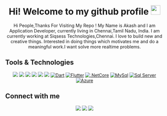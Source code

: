 <h1 align="center">Hi! Welcome to my github profile <img src="https://media.tenor.com/images/af1b615e4f90567a1328b7c320d3a601/tenor.gif" width="30"/></h1> 
 

<p align='center'>
Hi People,Thanks For Visiting My Repo ! My Name is Akash and I am Application Developer, currently living in Chennai,Tamil Nadu, India. I am currently working at Siqsess Technologies,Chennai. I love to build new and creative things. Interested in doing things which motivates me and do a meaningful work.I want solve more realtime problems.
</p>

## Tools & Technologies 
<p align='center'>
 <a href="https://html.com/"><img src="https://img.shields.io/badge/html5%20-%23E34F26.svg?&style=for-the-badge&logo=html5&logoColor=white" /></a>
  <a href="https://en.wikipedia.org/wiki/CSS"><img src="https://img.shields.io/badge/css3%20-%231572B6.svg?&style=for-the-badge&logo=css3&logoColor=white" /></a>
  <a href="https://www.javascript.com/"><img src="https://img.shields.io/badge/javascript%20-f0db4f.svg?&style=for-the-badge&logo=javascript&logoColor=black" /></a>
 <a href="https://reactjs.org"><img src ="https://img.shields.io/badge/react%20-%2320232a.svg?&style=for-the-badge&logo=react&logoColor=%2361DAFB" /></a>
 <a href="https://git-scm.com/"><img src="https://img.shields.io/badge/git%20-orange.svg?&style=for-the-badge&logo=git&logoColor=white" /></a>
  <a href="http://github.com/"><img src="https://img.shields.io/badge/github%20-black.svg?&style=for-the-badge&logo=github&logoColor=white" /></a>
  <a href="https://dart.dev/"><img alt="Dart" src="https://img.shields.io/badge/dart-%230175C2.svg?style=for-the-badge&logo=dart&logoColor=white"/></a>
  <a href="https://flutter.dev/"><img alt="Flutter" src="https://img.shields.io/badge/Flutter-%2302569B.svg?style=for-the-badge&logo=Flutter&logoColor=white" /></a>
  <a href="https://dotnet.microsoft.com/en-us/"><img alt=".NetCore" src="https://img.shields.io/badge/.NET-5C2D91?style=for-the-badge&logo=.net&logoColor=white" /></a>
  <a href="https://www.mysql.com/"><img alt="MySql" src="https://img.shields.io/badge/mysql-%2300f.svg?style=for-the-badge&logo=mysql&logoColor=white" /></a>
  <a href="https://www.microsoft.com/en-in/sql-server/"><img alt="Sql Server" src="https://img.shields.io/badge/Microsoft%20SQL%20Sever-CC2927?style=for-the-badge&logo=microsoft%20sql%20server&logoColor=white" /></a>
   <a href="https://azure.microsoft.com/en-us/services/devops/"><img alt="Azure" src="https://img.shields.io/badge/azure-%230072C6.svg?style=for-the-badge&logo=microsoftazure&logoColor=white" /></a>

</p>

## Connect with me
<p align='center'>
  <a href="https://github.com/akash-1101"><img src="https://img.shields.io/badge/github-black.svg?&style=for-the-badge&logo=github&logoColor=white" /></a> 
  <a href="mailto:akash111999@gmail.com"><img src="https://img.shields.io/badge/gmail-%23D14836.svg?&style=for-the-badge&logo=gmail&logoColor=white" /></a>
  <a href="https://www.linkedin.com/in/akash111999/"><img src="https://img.shields.io/badge/linkedin-%230077B5.svg?&style=for-the-badge&logo=linkedin&logoColor=white" /></a>
<!--  <a href=""><img src="https://img.shields.io/badge/Medium-12100E?style=for-the-badge&logo=medium&logoColor=white"> -->
 </a>
